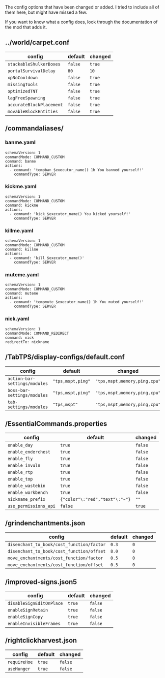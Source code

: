 The config options that have been changed or added. I tried to include all of them here, but might have missed a few.

If you want to know what a config does, look through the documentation of the mod that adds it.

## ../world/carpet.conf

| config | default | changed |
| --- | --- | --- |
| `stackableShulkerBoxes` | `false` | `true` |
| `portalSurvivalDelay` | `80` | `10` |
| `xpNoCooldown` | `false` | `true` |
| `missingTools` | `false` | `true` |
| `optimizedTNT` | `false` | `true` |
| `lagFreeSpawning` | `false` | `true` |
| `accurateBlockPlacement` | `false` | `true` |
| `movableBlockEntities` | `false` | `true` |

## /commandaliases/

### banme.yaml

```
schemaVersion: 1
commandMode: COMMAND_CUSTOM
command: banme
actions:
  - command: 'tempban $executor_name() 1h You banned yourself!'
    commandType: SERVER
```

### kickme.yaml

```
schemaVersion: 1
commandMode: COMMAND_CUSTOM
command: kickme
actions:
  - command: 'kick $executor_name() You kicked yourself!'
    commandType: SERVER
```

### killme.yaml

```
schemaVersion: 1
commandMode: COMMAND_CUSTOM
command: killme
actions:
  - command: 'kill $executor_name()'
    commandType: SERVER
```

### muteme.yaml

```
schemaVersion: 1
commandMode: COMMAND_CUSTOM
command: muteme
actions:
  - command: 'tempmute $executor_name() 1h You muted yourself!'
    commandType: SERVER
```

### nick.yaml

```
schemaVersion: 1
commandMode: COMMAND_REDIRECT
command: nick
redirectTo: nickname
```

## /TabTPS/display-configs/default.conf

| config | default | changed |
| --- | --- | --- |
| `action-bar-settings/modules` | `"tps,mspt,ping"` | `"tps,mspt,memory,ping,cpu"` |
| `boss-bar-settings/modules` | `"tps,mspt,ping"` | `"tps,mspt,memory,ping,cpu"` |
| `tab-settings/modules` | `"tps,mspt"` | `"tps,mspt,memory,ping,cpu"` |

## /EssentialCommands.properties

| config | default | changed |
| --- | --- | --- |
| `enable_day` | `true` | `false` |
| `enable_enderchest` | `true` | `false` |
| `enable_fly` | `true` | `false` |
| `enable_invuln` | `true` | `false` |
| `enable_rtp` | `true` | `false` |
| `enable_top` | `true` | `false` |
| `enable_wastebin` | `true` | `false` |
| `enable_workbench` | `true` | `false` |
| `nickname_prefix` | `{"color"\:"red","text"\:"~"}` | `""` |
| `use_permissions_api` | `false` | `true` |

## /grindenchantments.json

| config | default | changed |
| --- | --- | --- |
| `disenchant_to_book/cost_function/factor` | `0.3` | `0` |
| `disenchant_to_book/cost_function/offset` | `8.0` | `0` |
| `move_enchantments/cost_function/factor` | `0.5` | `0` |
| `move_enchantments/cost_function/offset` | `0.5` | `0` |

## /improved-signs.json5

| config | default | changed |
| --- | --- | --- |
| `disableSignEditOnPlace` | `true` | `false` |
| `enableSignRetain` | `true` | `false` |
| `enableSignCopy` | `true` | `false` |
| `enableInvisibleFrames` | `true` | `false` |

## /rightclickharvest.json

| config | default | changed |
| --- | --- | --- |
| `requireHoe` | `true` | `false` |
| `useHunger` | `true` | `false` |
